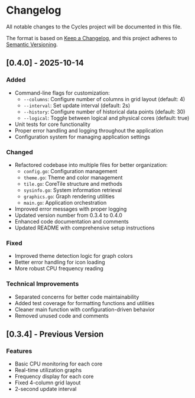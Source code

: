 # Changelog

All notable changes to the Cycles project will be documented in this file.

The format is based on [Keep a Changelog](https://keepachangelog.com/en/1.0.0/),
and this project adheres to [Semantic Versioning](https://semver.org/spec/v2.0.0.html).

## [0.4.0] - 2025-10-14

### Added
- Command-line flags for customization:
  - `--columns`: Configure number of columns in grid layout (default: 4)
  - `--interval`: Set update interval (default: 2s)
  - `--history`: Configure number of historical data points (default: 30)
  - `--logical`: Toggle between logical and physical cores (default: true)
- Unit tests for core functionality
- Proper error handling and logging throughout the application
- Configuration system for managing application settings

### Changed
- Refactored codebase into multiple files for better organization:
  - `config.go`: Configuration management
  - `theme.go`: Theme and color management
  - `tile.go`: CoreTile structure and methods
  - `sysinfo.go`: System information retrieval
  - `graphics.go`: Graph rendering utilities
  - `main.go`: Application orchestration
- Improved error messages with proper logging
- Updated version number from 0.3.4 to 0.4.0
- Enhanced code documentation and comments
- Updated README with comprehensive setup instructions

### Fixed
- Improved theme detection logic for graph colors
- Better error handling for icon loading
- More robust CPU frequency reading

### Technical Improvements
- Separated concerns for better code maintainability
- Added test coverage for formatting functions and utilities
- Cleaner main function with configuration-driven behavior
- Removed unused code and comments

## [0.3.4] - Previous Version

### Features
- Basic CPU monitoring for each core
- Real-time utilization graphs
- Frequency display for each core
- Fixed 4-column grid layout
- 2-second update interval
